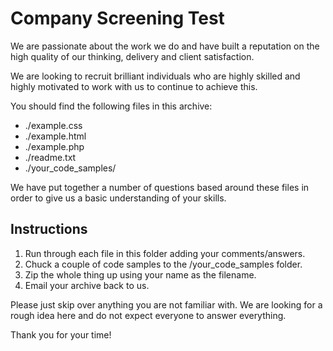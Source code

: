 # Company Screening Test


We are passionate about the work we do and have built a reputation on
the high quality of our thinking, delivery and client satisfaction.

We are looking to recruit brilliant individuals who are highly skilled
and highly motivated to work with us to continue to achieve this.

You should find the following files in this archive:

- ./example.css
- ./example.html
- ./example.php
- ./readme.txt
- ./your_code_samples/

We have put together a number of questions based around these files
in order to give us a basic understanding of your skills.


## Instructions

1. Run through each file in this folder adding your comments/answers.
2. Chuck a couple of code samples to the /your_code_samples folder.
3. Zip the whole thing up using your name as the filename.
4. Email your archive back to us.


Please just skip over anything you are not familiar with. We are
looking for a rough idea here and do not expect everyone to answer
everything.

Thank you for your time!
